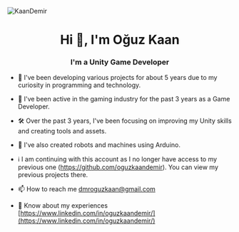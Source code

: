 ![KaanDemir](https://user-images.githubusercontent.com/80393390/230047100-402bec5b-8cbf-4a9d-887f-b1bc5024ddc2.gif)

<h1 align="center">Hi 👋, I'm Oğuz Kaan</h1>
<h3 align="center">I'm a Unity Game Developer</h3>

- :rocket: I've been developing various projects for about 5 years due to my curiosity in programming and technology.

- :robot: I've been active in the gaming industry for the past 3 years as a Game Developer.

- 🛠️ Over the past 3 years, I've been focusing on improving my Unity skills and creating tools and assets.

- :robot: I've also created robots and machines using Arduino.

- ℹ️ I am continuing with this account as I no longer have access to my previous one (https://github.com/oguzkaandemir). You can view my previous projects there.

- :mailbox: How to reach me dmroguzkaan@gmail.com

- :page_facing_up: Know about my experiences [https://www.linkedin.com/in/oguzkaandemir/](https://www.linkedin.com/in/oguzkaandemir/)
